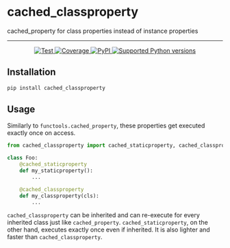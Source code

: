 # cached_classproperty

cached_property for class properties instead of instance properties

---

<p align="center">
<a href="https://github.com/zmievsa/cached_classproperty/actions?query=workflow%3ATests+event%3Apush+branch%3Amain" target="_blank">
    <img src="https://github.com/zmievsa/cached_classproperty/actions/workflows/test.yaml/badge.svg?branch=main&event=push" alt="Test">
</a>
<a href="https://codecov.io/gh/ovsyanka83/cached_classproperty" target="_blank">
    <img src="https://img.shields.io/codecov/c/github/ovsyanka83/cached_classproperty?color=%2334D058" alt="Coverage">
</a>
<a href="https://pypi.org/project/cached_classproperty/" target="_blank">
    <img alt="PyPI" src="https://img.shields.io/pypi/v/cached_classproperty?color=%2334D058&label=pypi%20package" alt="Package version">
</a>
<a href="https://pypi.org/project/cached_classproperty/" target="_blank">
    <img src="https://img.shields.io/pypi/pyversions/cached_classproperty?color=%2334D058" alt="Supported Python versions">
</a>
</p>

## Installation

```bash
pip install cached_classproperty
```

## Usage

Similarly to `functools.cached_property`, these properties get executed exactly once on access.

```python
from cached_classproperty import cached_staticproperty, cached_classproperty

class Foo:
    @cached_staticproperty
    def my_staticproperty():
        ...

    @cached_classproperty
    def my_classproperty(cls):
        ...
```

`cached_classproperty` can be inherited and can re-execute for every inherited class just like `cached_property`. `cached_staticproperty`, on the other hand, executes exactly once even if inherited. It is also lighter and faster than `cached_classproperty`.
